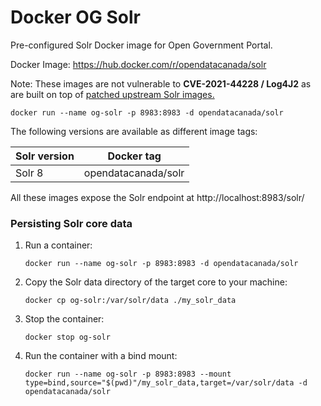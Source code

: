 # Docker OG Solr

Pre-configured Solr Docker image for Open Government Portal.

Docker Image: https://hub.docker.com/r/opendatacanada/solr

Note: These images are not vulnerable to __CVE-2021-44228 / Log4J2__ as are built on top of [patched upstream Solr images.](https://github.com/apache/solr-docker#readme)

```
docker run --name og-solr -p 8983:8983 -d opendatacanada/solr
```

The following versions are available as different image tags:

| Solr version  | Docker tag |
| ------------- | ------------- |
| Solr 8  | opendatacanada/solr  |

All these images expose the Solr endpoint at http://localhost:8983/solr/

### Persisting Solr core data

1. Run a container:
   ```
   docker run --name og-solr -p 8983:8983 -d opendatacanada/solr
   ```

2. Copy the Solr data directory of the target core to your machine:
   ```
   docker cp og-solr:/var/solr/data ./my_solr_data
   ```

3. Stop the container:
   ```
   docker stop og-solr
   ```

4. Run the container with a bind mount:
   ```
   docker run --name og-solr -p 8983:8983 --mount type=bind,source="$(pwd)"/my_solr_data,target=/var/solr/data -d opendatacanada/solr
   ```